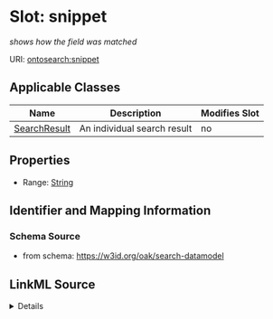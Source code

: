 

# Slot: snippet


_shows how the field was matched_



URI: [ontosearch:snippet](https://w3id.org/oak/search-datamodel/snippet)



<!-- no inheritance hierarchy -->





## Applicable Classes

| Name | Description | Modifies Slot |
| --- | --- | --- |
| [SearchResult](SearchResult.md) | An individual search result |  no  |







## Properties

* Range: [String](String.md)





## Identifier and Mapping Information







### Schema Source


* from schema: https://w3id.org/oak/search-datamodel




## LinkML Source

<details>
```yaml
name: snippet
description: shows how the field was matched
from_schema: https://w3id.org/oak/search-datamodel
rank: 1000
alias: snippet
owner: SearchResult
domain_of:
- SearchResult
range: string

```
</details>